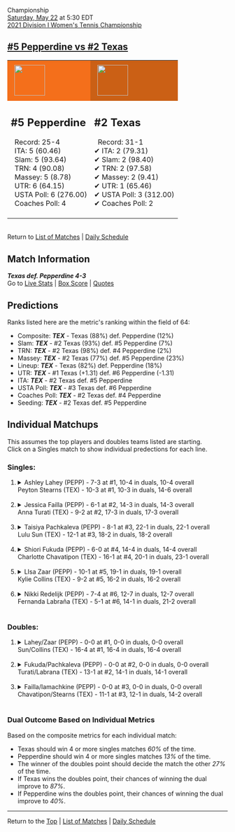 Championship[](#top)<a name="top"></a>  
[Saturday, May 22](../../schedule/05-22.md) at 5:30 EDT  
[2021 Division I Women's Tennis Championship](../index.md)  
## [#5 Pepperdine vs #2 Texas](https://www.ncaa.com/game/5833709)  

<table><tr style="background-color: #d9d9d9 !important"><td style="background-color: #F46F1B !important"><img src="https://www.ncaa.com/sites/default/files/images/logos/schools/p/pepperdine.70.png" width="70" height="70" style="padding: 8px;" /></td><td style="background-color: #CB6015 !important"><img src="https://www.ncaa.com/sites/default/files/images/logos/schools/t/texas.70.png" width="70" height="70" style="padding: 8px;" /></td></tr><tr>
<td>  

<h2>#5 Pepperdine</h2>  
&nbsp; Record: 25-4<br>  
&nbsp; ITA: 5 (60.46)<br>  
&nbsp; Slam: 5 (93.64)<br>  
&nbsp; TRN: 4 (90.08)<br>  
&nbsp; Massey: 5 (8.78)<br>  
&nbsp; UTR: 6 (64.15)<br>  
&nbsp; USTA Poll: 6 (276.00)<br>  
&nbsp; Coaches Poll: 4<br>  
<br>  

</td>
<td>  

<h2>#2 Texas</h2>  
&nbsp; Record: 31-1<br>  
&#10004; ITA: 2 (79.31)<br>  
&#10004; Slam: 2 (98.40)<br>  
&#10004; TRN: 2 (97.58)<br>  
&#10004; Massey: 2 (9.41)<br>  
&#10004; UTR: 1 (65.46)<br>  
&#10004; USTA Poll: 3 (312.00)<br>  
&#10004; Coaches Poll: 2<br>  
<br>  

</td>
</tr></table>  


<br>Return to [List of Matches](../index.md) &#124; [Daily Schedule](../../schedule/05-22.md)

## Match Information  
***Texas def. Pepperdine 4-3***  
Go to [Live Stats](http://scores.tennisticker.de/usa/ustanc/conf/league/sb.html?tournid=796&clubid=265-733&cn1=Texas&cn2=Pepperdine&ci1=265&ci2=733&lid=83) | [Box Score](https://www.ustanationalcampus.com/content/dam/nationalcampus/collegiate/ncaa2021/pdf/WFTEXPEPP.pdf) | [Quotes](https://www.ustanationalcampus.com/content/dam/nationalcampus/collegiate/ncaa2021/pdf/WFTEXPEPPQuotes.pdf)  

## Predictions  

Ranks listed here are the metric's ranking within the field of 64:  
- Composite: ***TEX*** - Texas (88%) def. Pepperdine (12%)  
- Slam: ***TEX*** - #2 Texas (93%) def. #5 Pepperdine (7%)  
- TRN: ***TEX*** - #2 Texas (98%) def. #4 Pepperdine (2%)  
- Massey: ***TEX*** - #2 Texas (77%) def. #5 Pepperdine (23%)  
- Lineup: ***TEX*** - Texas (82%) def. Pepperdine (18%)  
- UTR: ***TEX*** - #1 Texas (+1.31) def. #6 Pepperdine (-1.31)  
- ITA: ***TEX*** - #2 Texas def. #5 Pepperdine  
- USTA Poll: ***TEX*** - #3 Texas def. #6 Pepperdine  
- Coaches Poll: ***TEX*** - #2 Texas def. #4 Pepperdine  
- Seeding: ***TEX*** - #2 Texas def. #5 Pepperdine  

## Individual Matchups  
This assumes the top players and doubles teams listed are starting.  
Click on a Singles match to show individual predections for each line.  

### Singles:  

<ol>
<li><details>
<summary markdown="span">Ashley Lahey (PEPP) - 7-3 at #1, 10-4 in duals, 10-4 overall<br>Peyton Stearns (TEX) - 10-3 at #1, 10-3 in duals, 14-6 overall</summary>
<h4>Predictions</h4><ul>
<li>Composite: <b><i>PEPP</i></b> - Lahey (53%) def. Stearns (47%)</li>  
<li>Slam: <b><i>PEPP</i></b> - Lahey (58%) def. Stearns (42%)</li>  
<li>TRN: <b><i>PEPP</i></b> - Lahey (72%) def. Stearns (28%)</li>  
<li>Massey: <b><i>PEPP</i></b> - Lahey (51%) def. Stearns (49%)</li>  
<li>UTR: <b><i>TEX</i></b> - Stearns (67%) def. Lahey (33%)</li>  
<li>ITA: <b><i>TEX</i></b> - Stearns (16.38) def. Lahey (7.80)</li>  
</ul>
</details>&nbsp;</li>
<li><details>
<summary markdown="span">Jessica Failla (PEPP) - 6-1 at #2, 14-3 in duals, 14-3 overall<br>Anna Turati (TEX) - 9-2 at #2, 17-3 in duals, 17-3 overall</summary>
<h4>Predictions</h4><ul>
<li>Composite: <b><i>PEPP</i></b> - Failla (61%) def. Turati (39%)</li>  
<li>Slam: <b><i>PEPP</i></b> - Failla (67%) def. Turati (33%)</li>  
<li>TRN: <b><i>PEPP</i></b> - Failla (76%) def. Turati (24%)</li>  
<li>Massey: <b><i>TEX</i></b> - Turati (62%) def. Failla (38%)</li>  
<li>UTR: <b><i>PEPP</i></b> - Failla (66%) def. Turati (34%)</li>  
<li>ITA: <b><i>PEPP</i></b> - Failla (23.38) def. Turati (17.31)</li>  
</ul>
</details>&nbsp;</li>
<li><details>
<summary markdown="span">Taisiya Pachkaleva (PEPP) - 8-1 at #3, 22-1 in duals, 22-1 overall<br>Lulu Sun (TEX) - 12-1 at #3, 18-2 in duals, 18-2 overall</summary>
<h4>Predictions</h4><ul>
<li>Composite: <b><i>TEX</i></b> - Sun (59%) def. Pachkaleva (41%)</li>  
<li>Slam: <b><i>TEX</i></b> - Sun (54%) def. Pachkaleva (46%)</li>  
<li>TRN: <b><i>PEPP</i></b> - Pachkaleva (61%) def. Sun (39%)</li>  
<li>Massey: <b><i>TEX</i></b> - Sun (59%) def. Pachkaleva (41%)</li>  
<li>UTR: <b><i>TEX</i></b> - Sun (85%) def. Pachkaleva (15%)</li>  
<li>ITA: <b><i>TEX</i></b> - Sun (9.34) def. Pachkaleva (6.37)</li>  
</ul>
</details>&nbsp;</li>
<li><details>
<summary markdown="span">Shiori Fukuda (PEPP) - 6-0 at #4, 14-4 in duals, 14-4 overall<br>Charlotte Chavatipon (TEX) - 16-1 at #4, 20-1 in duals, 23-1 overall</summary>
<h4>Predictions</h4><ul>
<li>Composite: <b><i>TEX</i></b> - Chavatipon (71%) def. Fukuda (29%)</li>  
<li>Slam: <b><i>TEX</i></b> - Chavatipon (64%) def. Fukuda (36%)</li>  
<li>TRN: <b><i>TEX</i></b> - Chavatipon (73%) def. Fukuda (27%)</li>  
<li>Massey: <b><i>TEX</i></b> - Chavatipon (75%) def. Fukuda (25%)</li>  
<li>UTR: <b><i>TEX</i></b> - Chavatipon (74%) def. Fukuda (26%)</li>  
<li>ITA: <b><i>TEX</i></b> - Chavatipon (7.87) def. Fukuda (4.88)</li>  
</ul>
</details>&nbsp;</li>
<li><details>
<summary markdown="span">LIsa Zaar (PEPP) - 10-1 at #5, 19-1 in duals, 19-1 overall<br>Kylie Collins (TEX) - 9-2 at #5, 16-2 in duals, 16-2 overall</summary>
<h4>Predictions</h4><ul>
<li>Composite: <b><i>TEX</i></b> - Collins (72%) def. Zaar (28%)</li>  
<li>Slam: <b><i>TEX</i></b> - Collins (75%) def. Zaar (25%)</li>  
<li>TRN: <b><i>TEX</i></b> - Collins (63%) def. Zaar (37%)</li>  
<li>Massey: <b><i>TEX</i></b> - Collins (74%) def. Zaar (26%)</li>  
<li>UTR: <b><i>TEX</i></b> - Collins (75%) def. Zaar (25%)</li>  
<li>ITA: <b><i>TEX</i></b> - Collins (8.04) def. Zaar (4.47)</li>  
</ul>
</details>&nbsp;</li>
<li><details>
<summary markdown="span">Nikki Redelijk (PEPP) - 7-4 at #6, 12-7 in duals, 12-7 overall<br>Fernanda Labraña (TEX) - 5-1 at #6, 14-1 in duals, 21-2 overall</summary>
<h4>Predictions</h4><ul>
<li>Composite: <b><i>TEX</i></b> - Labraña (86%) def. Redelijk (14%)</li>  
<li>Slam: <b><i>TEX</i></b> - Labraña (85%) def. Redelijk (15%)</li>  
<li>TRN: <b><i>TEX</i></b> - Labraña (94%) def. Redelijk (6%)</li>  
<li>Massey: <b><i>TEX</i></b> - Labraña (82%) def. Redelijk (18%)</li>  
<li>UTR: <b><i>TEX</i></b> - Labraña (82%) def. Redelijk (18%)</li>  
<li>ITA: <b><i>TEX</i></b> - Labraña (4.28) def. Redelijk (1.87)</li>  
</ul>
</details>&nbsp;</li>
</ol>

### Doubles:  

<ol>
<li><details>
<summary markdown="span">Lahey/Zaar (PEPP) - 0-0 at #1, 0-0 in duals, 0-0 overall<br>Sun/Collins (TEX) - 16-4 at #1, 16-4 in duals, 16-4 overall</summary>
<br>Sorry, we don't have any metrics for this match
</details>&nbsp;</li>
<li><details>
<summary markdown="span">Fukuda/Pachkaleva (PEPP) - 0-0 at #2, 0-0 in duals, 0-0 overall<br>Turati/Labrana (TEX) - 13-1 at #2, 14-1 in duals, 14-1 overall</summary>
<br>Sorry, we don't have any metrics for this match
</details>&nbsp;</li>
<li><details>
<summary markdown="span">Failla/Iamachkine (PEPP) - 0-0 at #3, 0-0 in duals, 0-0 overall<br>Chavatipon/Stearns (TEX) - 11-1 at #3, 12-1 in duals, 14-2 overall</summary>
<br>Sorry, we don't have any metrics for this match
</details>&nbsp;</li>
</ol>

### Dual Outcome Based on Individual Metrics  
  
Based on the composite metrics for each individual match:  
- Texas should win 4 or more singles matches *60%* of the time.  
- Pepperdine should win 4 or more singles matches *13%* of the time.  
- The winner of the doubles point should decide the match the other *27%* of the time.  
- If Texas wins the doubles point, their chances of winning the dual improve to *87%*.  
- If Pepperdine wins the doubles point, their chances of winning the dual improve to *40%*.  
  
------

Return to the [Top](#top) &#124; [List of Matches](../index.md) &#124; [Daily Schedule](../../schedule/05-22.md)  
